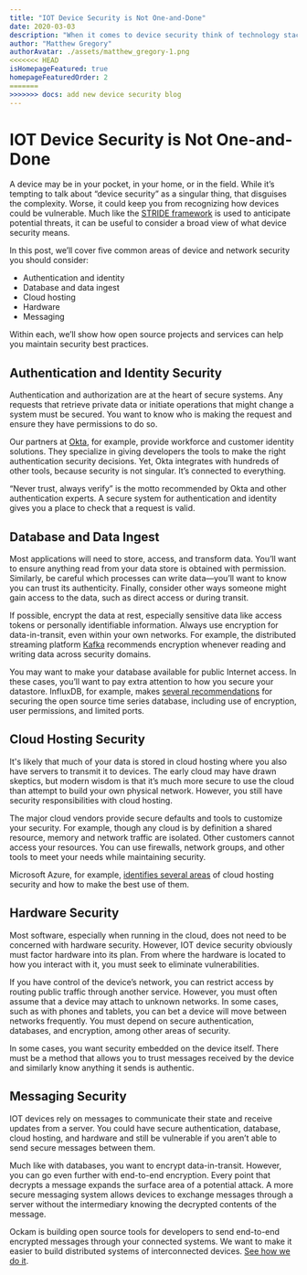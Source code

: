 ```yaml
---
title: "IOT Device Security is Not One-and-Done"
date: 2020-03-03
description: "When it comes to device security think of technology stacks, not platforms."
author: "Matthew Gregory"
authorAvatar: ./assets/matthew_gregory-1.png
<<<<<<< HEAD
isHomepageFeatured: true
homepageFeaturedOrder: 2
=======
>>>>>>> docs: add new device security blog
---
```


#  IOT Device Security is Not One-and-Done
A device may be in your pocket, in your home, or in the field. While it’s tempting to talk about “device security” as a singular thing, that disguises the complexity. Worse, it could keep you from recognizing how devices could be vulnerable. Much like the [STRIDE framework](https://www.ockam.io/learn/blog/introduction_to_STRIDE_security_model/) is used to anticipate potential threats, it can be useful to consider a broad view of what device security means.

In this post, we’ll cover five common areas of device and network security you should consider:

- Authentication and identity
- Database and data ingest
- Cloud hosting
- Hardware
- Messaging

Within each, we’ll show how open source projects and services can help you maintain security best practices.

## Authentication and Identity Security
Authentication and authorization are at the heart of secure systems. Any requests that retrieve private data or initiate operations that might change a system must be secured. You want to know who is making the request and ensure they have permissions to do so.

Our partners at [Okta](https://www.okta.com/), for example, provide workforce and customer identity solutions. They specialize in giving developers the tools to make the right authentication security decisions. Yet, Okta integrates with hundreds of other tools, because security is not singular. It’s connected to everything.

“Never trust, always verify” is the motto recommended by Okta and other authentication experts. A secure system for authentication and identity gives you a place to check that a request is valid.

## Database and Data Ingest
Most applications will need to store, access, and transform data. You’ll want to ensure anything read from your data store is obtained with permission. Similarly, be careful which processes can write data—you’ll want to know you can trust its authenticity. Finally, consider other ways someone might gain access to the data, such as direct access or during transit.

If possible, encrypt the data at rest, especially sensitive data like access tokens or personally identifiable information. Always use encryption for data-in-transit, even within your own networks. For example, the distributed streaming platform [Kafka](https://kafka.apache.org/) recommends encryption whenever reading and writing data across security domains.

You may want to make your database available for public Internet access. In these cases, you’ll want to pay extra attention to how you secure your datastore. InfluxDB, for example, makes [several recommendations](https://docs.influxdata.com/influxdb/v1.7/administration/security/) for securing the open source time series database, including use of encryption, user permissions, and limited ports.

## Cloud Hosting Security
It's likely that much of your data is stored in cloud hosting where you also have servers to transmit it to devices. The early cloud may have drawn skeptics, but modern wisdom is that it’s much more secure to use the cloud than attempt to build your own physical network. However, you still have security responsibilities with cloud hosting.

The major cloud vendors provide secure defaults and tools to customize your security. For example, though any cloud is by definition a shared resource, memory and network traffic are isolated. Other customers cannot access your resources. You can use firewalls, network groups, and other tools to meet your needs while maintaining security.

Microsoft Azure, for example, [identifies several areas](https://docs.microsoft.com/en-us/azure/security/fundamentals/overview) of cloud hosting security and how to make the best use of them.

## Hardware Security
Most software, especially when running in the cloud, does not need to be concerned with hardware security. However, IOT device security obviously must factor hardware into its plan. From where the hardware is located to how you interact with it, you must seek to eliminate vulnerabilities.

If you have control of the device’s network, you can restrict access by routing public traffic through another service. However, you must often assume that a device may attach to unknown networks. In some cases, such as with phones and tablets, you can bet a device will move between networks frequently. You must depend on secure authentication, databases, and encryption, among other areas of security.

In some cases, you want security embedded on the device itself. There must be a method that allows you to trust messages received by the device and similarly know anything it sends is authentic.

## Messaging Security
IOT devices rely on messages to communicate their state and receive updates from a server. You could have secure authentication, database, cloud hosting, and hardware and still be vulnerable if you aren’t able to send secure messages between them.

Much like with databases, you want to encrypt data-in-transit. However, you can go even further with end-to-end encryption. Every point that decrypts a message expands the surface area of a potential attack. A more secure messaging system allows devices to exchange messages through a server without the intermediary knowing the decrypted contents of the message.

Ockam is building open source tools for developers to send end-to-end encrypted messages through your connected systems. We want to make it easier to build distributed systems of interconnected devices. [See how we do it](https://www.ockam.io/).
